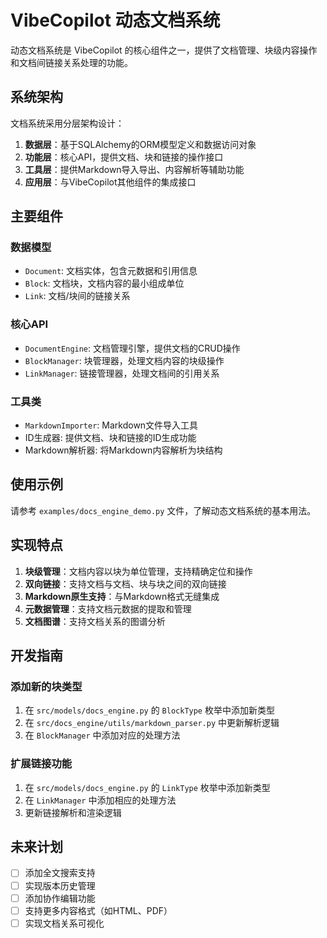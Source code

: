 # VibeCopilot 动态文档系统

动态文档系统是 VibeCopilot 的核心组件之一，提供了文档管理、块级内容操作和文档间链接关系处理的功能。

## 系统架构

文档系统采用分层架构设计：

1. **数据层**：基于SQLAlchemy的ORM模型定义和数据访问对象
2. **功能层**：核心API，提供文档、块和链接的操作接口
3. **工具层**：提供Markdown导入导出、内容解析等辅助功能
4. **应用层**：与VibeCopilot其他组件的集成接口

## 主要组件

### 数据模型

- `Document`: 文档实体，包含元数据和引用信息
- `Block`: 文档块，文档内容的最小组成单位
- `Link`: 文档/块间的链接关系

### 核心API

- `DocumentEngine`: 文档管理引擎，提供文档的CRUD操作
- `BlockManager`: 块管理器，处理文档内容的块级操作
- `LinkManager`: 链接管理器，处理文档间的引用关系

### 工具类

- `MarkdownImporter`: Markdown文件导入工具
- ID生成器: 提供文档、块和链接的ID生成功能
- Markdown解析器: 将Markdown内容解析为块结构

## 使用示例

请参考 `examples/docs_engine_demo.py` 文件，了解动态文档系统的基本用法。

## 实现特点

1. **块级管理**：文档内容以块为单位管理，支持精确定位和操作
2. **双向链接**：支持文档与文档、块与块之间的双向链接
3. **Markdown原生支持**：与Markdown格式无缝集成
4. **元数据管理**：支持文档元数据的提取和管理
5. **文档图谱**：支持文档关系的图谱分析

## 开发指南

### 添加新的块类型

1. 在 `src/models/docs_engine.py` 的 `BlockType` 枚举中添加新类型
2. 在 `src/docs_engine/utils/markdown_parser.py` 中更新解析逻辑
3. 在 `BlockManager` 中添加对应的处理方法

### 扩展链接功能

1. 在 `src/models/docs_engine.py` 的 `LinkType` 枚举中添加新类型
2. 在 `LinkManager` 中添加相应的处理方法
3. 更新链接解析和渲染逻辑

## 未来计划

- [ ] 添加全文搜索支持
- [ ] 实现版本历史管理
- [ ] 添加协作编辑功能
- [ ] 支持更多内容格式（如HTML、PDF）
- [ ] 实现文档关系可视化
